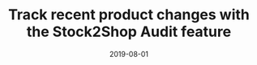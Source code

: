 ---
title: "Track recent product changes with the Stock2Shop Audit feature"
heading: ""
titleList: "Stock2Shop's new “Audit” feature"
description: ""
summary: "It is a dark and stormy night. You log on to your website and notice that the title of one of your products has changed! How did this happen, and when? Who was the perpetrator?"
lead: ""
image: "/uploads/article-magnifying-glass-audit-feature.jpg"
imageAlt: magnifying glass audit feature 
date: 2019-08-01
---